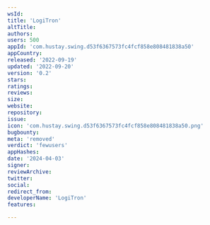 ```yaml
---
wsId: 
title: 'LogiTron'
altTitle: 
authors: 
users: 500
appId: 'com.hustay.swing.d53f6367573fc4fcf858e808481838a50'
appCountry: 
released: '2022-09-19'
updated: '2022-09-20'
version: '0.2'
stars: 
ratings: 
reviews: 
size: 
website: 
repository: 
issue: 
icon: 'com.hustay.swing.d53f6367573fc4fcf858e808481838a50.png'
bugbounty: 
meta: 'removed'
verdict: 'fewusers'
appHashes: 
date: '2024-04-03'
signer: 
reviewArchive: 
twitter: 
social: 
redirect_from: 
developerName: 'LogiTron'
features: 

---
```


